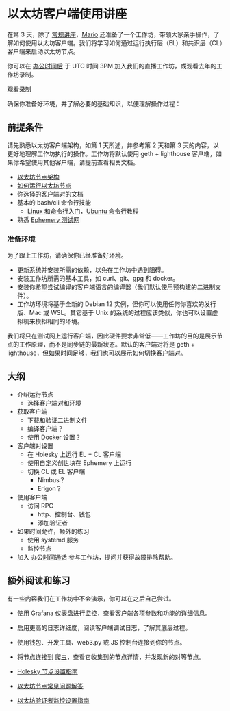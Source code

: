 # 以太坊客户端使用讲座

在第 3 天，除了 [常规讲座](https://epf.wiki/#/eps/week3)，[Mario](https://twitter.com/TMIYChao) 还准备了一个工作坊，带领大家亲手操作，了解如何使用以太坊客户端。我们将学习如何通过运行执行层（EL）和共识层（CL）客户端来启动以太坊节点。

你可以在 [办公时间后](https://meet.ethereum.org/eps-office-hours) 于 UTC 时间 3PM 加入我们的直播工作坊，或观看去年的工作坊录制。

[观看录制](https://www.youtube.com/embed/KxXowOZ2DLs?si=yLpNoczrUmxj4kE4 ':include :type=iframe width=100% height=560 frameborder="0" allow="fullscreen" allowfullscreen encrypted-media gyroscope picture-in-picture web-share')

确保你准备好环境，并了解必要的基础知识，以便理解操作过程：

## 前提条件

请先熟悉以太坊客户端架构，如第 1 天所述，并参考第 2 天和第 3 天的内容，以更好地理解工作坊执行的操作。工作坊将默认使用 geth + lighthouse 客户端，如果你希望使用其他客户端，请提前查看相关文档。

- [以太坊节点架构](https://ethereum.org/en/developers/docs/nodes-and-clients/node-architecture/)
- [如何运行以太坊节点](https://ethereum.org/en/developers/docs/nodes-and-clients/run-a-node/)
- 你选择的客户端对的文档
- 基本的 bash/cli 命令行技能
    - [Linux 和命令行入门](https://btholt.github.io/complete-intro-to-linux-and-the-cli/)，[Ubuntu 命令行教程](https://ubuntu.com/tutorials/command-line-for-beginners)
- 熟悉 [Ephemery 测试网](https://ephemery.dev)

### 准备环境

为了跟上工作坊，请确保你已经准备好环境。

- 更新系统并安装所需的依赖，以免在工作坊中遇到阻碍。
- 安装工作坊所需的基本工具，如 curl、git、gpg 和 docker。
- 安装你希望尝试编译的客户端语言的编译器（我们默认使用预构建的二进制文件）。
- 工作坊环境将基于全新的 Debian 12 实例，但你可以使用任何你喜欢的发行版、Mac 或 WSL。其它基于 Unix 的系统的过程应该类似，你也可以设置虚拟机来模拟相同的环境。

我们将只在测试网上运行客户端，因此硬件要求非常低——工作坊的目的是展示节点的工作原理，而不是同步链的最新状态。默认的客户端对将是 geth + lighthouse，但如果时间足够，我们也可以展示如何切换客户端对。

## 大纲

- 介绍运行节点
    - 选择客户端对和环境
- 获取客户端
    - 下载和验证二进制文件
    - 编译客户端？
    - 使用 Docker 设置？
- 客户端对设置
    - 在 Holesky 上运行 EL + CL 客户端
    - 使用自定义创世块在 Ephemery 上运行
    - 切换 CL 或 EL 客户端
        - Nimbus？
        - Erigon？
- 使用客户端
    - 访问 RPC
        - http、控制台、钱包
        - 添加验证者
- 如果时间允许，额外的练习
    - 使用 systemd 服务
    - 监控节点
- 加入 [办公时间通话](https://meet.ethereum.org/eps-office-hours) 参与工作坊，提问并获得故障排除帮助。

## 额外阅读和练习

有一些内容我们在工作坊中不会演示，你可以在之后自己尝试。

- 使用 Grafana 仪表盘进行监控，查看客户端各项参数和功能的详细信息。
- 启用更高的日志详细度，阅读客户端调试日志，了解其底层过程。
- 使用钱包、开发工具、web3.py 或 JS 控制台连接到你的节点。
- 将节点连接到 [爬虫](https://www.ethernets.io/help/)，查看它收集到的节点详情，并发现新的对等节点。

- [Holesky 节点设置指南](https://github.com/eth-educators/ethstaker-guides/blob/main/docs/holesky-node.md)
- [以太坊节点常见问题解答](https://notes.ethereum.org/@launchpad/node-faq-merge)
- [以太坊验证者监控设置指南](https://www.coincashew.com/coins/overview-eth/guide-or-how-to-setup-a-validator-on-eth2-mainnet/part-i-installation/monitoring-your-validator-with-grafana-and-prometheus)
